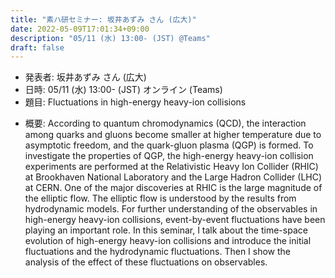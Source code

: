 ```yaml
---
title: "素ハ研セミナー: 坂井あずみ さん (広大)"
date: 2022-05-09T17:01:34+09:00
description: "05/11 (水) 13:00- (JST) @Teams"
draft: false
---
```

<!-- This area up to !--more-- is displayed in Home page as summary. -->

- 発表者:
坂井あずみ さん (広大)
- 日時:
05/11 (水) 13:00- (JST) オンライン (Teams)
- 題目:
Fluctuations in high-energy heavy-ion collisions

<!--more-->

- 概要:
According to quantum chromodynamics (QCD), the interaction among quarks and gluons become smaller at higher temperature due to asymptotic freedom, and the quark-gluon plasma (QGP) is formed.
To investigate the properties of QGP, the high-energy heavy-ion collision experiments are performed at the Relativistic Heavy Ion Collider (RHIC) at Brookhaven National Laboratory and the Large Hadron Collider (LHC) at CERN.
One of the major discoveries at RHIC is the large magnitude of the elliptic flow.
The elliptic flow is understood by the results from hydrodynamic models.
For further understanding of the observables in high-energy heavy-ion collisions, event-by-event fluctuations have been playing an important role.
In this seminar, I talk about the time-space evolution of high-energy heavy-ion collisions and introduce the initial fluctuations and the hydrodynamic fluctuations.
Then I show the analysis of the effect of these fluctuations on observables.
